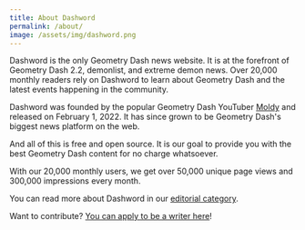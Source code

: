 ```yaml
---
title: About Dashword
permalink: /about/
image: /assets/img/dashword.png
---
```


Dashword is the only Geometry Dash news website. It is at the forefront of Geometry Dash 2.2, demonlist, and extreme demon news. Over 20,000 monthly readers rely on Dashword to learn about Geometry Dash and the latest events happening in the community.

Dashword was founded by the popular Geometry Dash YouTuber [Moldy](/authors/moldymacaronix/) and released on February 1, 2022. It has since grown to be Geometry Dash's biggest news platform on the web.

And all of this is free and open source. It is our goal to provide you with the best Geometry Dash content for no charge whatsoever.

With our 20,000 monthly users, we get over 50,000 unique page views and 300,000 impressions every month.

You can read more about Dashword in our [editorial category](/categories/editorial/).

Want to contribute? [You can apply to be a writer here](/contribute/)!

<!-- # Dashword Team

* [MoldyMacaroniX](/authors/moldymacaronix/) — Lead Developer
    * [EsmiK](/authors/esmik/) — Developer
* [Unfilled (apply)](/contribute/) — Lead 2.2 Writer
* [Unfilled (apply)](/contribute/) — Lead Demonlist Writer
* [Unfilled (apply)](/contribute/) — Lead Community Writer -->
